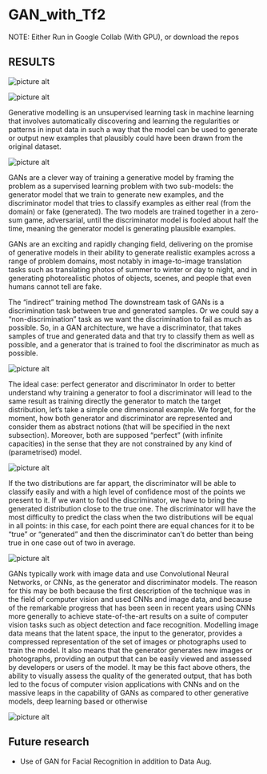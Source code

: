 # GAN_with_Tf2
NOTE: Either Run in Google Collab (With GPU), or download the repos

## RESULTS
![picture alt](images/img89.png "_")
 


![picture alt](images/img1.png "_")
 
Generative modelling is an unsupervised learning task in machine learning that involves automatically discovering and learning the regularities or patterns in input data in such a way that the model can be used to generate or output new examples that plausibly could have been drawn from the original dataset.

![picture alt](images/img2.png "_")

GANs are a clever way of training a generative model by framing the problem as a supervised learning problem with two sub-models: the generator model that we train to generate new examples, and the discriminator model that tries to classify examples as either real (from the domain) or fake (generated). The two models are trained together in a zero-sum game, adversarial, until the discriminator model is fooled about half the time, meaning the generator model is generating plausible examples.

GANs are an exciting and rapidly changing field, delivering on the promise of generative models in their ability to generate realistic examples across a range of problem domains, most notably in image-to-image translation tasks such as translating photos of summer to winter or day to night, and in generating photorealistic photos of objects, scenes, and people that even humans cannot tell are fake.

The “indirect” training method
The downstream task of GANs is a discrimination task between true and generated samples. Or we could say a “non-discrimination” task as we want the discrimination to fail as much as possible. So, in a GAN architecture, we have a discriminator, that takes samples of true and generated data and that try to classify them as well as possible, and a generator that is trained to fool the discriminator as much as possible.


![picture alt](images/img3.png "_")

The ideal case: perfect generator and discriminator
In order to better understand why training a generator to fool a discriminator will lead to the same result as training directly the generator to match the target distribution, let’s take a simple one dimensional example. We forget, for the moment, how both generator and discriminator are represented and consider them as abstract notions (that will be specified in the next subsection). Moreover, both are supposed “perfect” (with infinite capacities) in the sense that they are not constrained by any kind of (parametrised) model.


![picture alt](images/img4.png "_")

If the two distributions are far appart, the discriminator will be able to classify easily and with a high level of confidence most of the points we present to it. If we want to fool the discriminator, we have to bring the generated distribution close to the true one. The discriminator will have the most difficulty to predict the class when the two distributions will be equal in all points: in this case, for each point there are equal chances for it to be “true” or “generated” and then the discriminator can’t do better than being true in one case out of two in average.

![picture alt](images/img5.png "_")

GANs typically work with image data and use Convolutional Neural Networks, or CNNs, as the generator and discriminator models.
The reason for this may be both because the first description of the technique was in the field of computer vision and used CNNs and image data, and because of the remarkable progress that has been seen in recent years using CNNs more generally to achieve state-of-the-art results on a suite of computer vision tasks such as object detection and face recognition.
Modelling image data means that the latent space, the input to the generator, provides a compressed representation of the set of images or photographs used to train the model. It also means that the generator generates new images or photographs, providing an output that can be easily viewed and assessed by developers or users of the model.
It may be this fact above others, the ability to visually assess the quality of the generated output, that has both led to the focus of computer vision applications with CNNs and on the massive leaps in the capability of GANs as compared to other generative models, deep learning based or otherwise


![picture alt](images/img10.png "_")


## Future research
- Use of GAN for Facial Recognition in addition to Data Aug.
